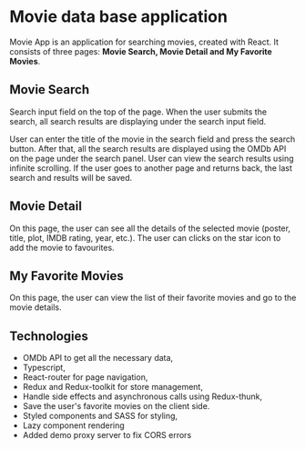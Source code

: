 # Movie data base application
Movie App is an application for searching movies, created with React. It consists of three pages: **Movie Search, Movie Detail and My Favorite Movies**.

## Movie Search

Search input field on the top of the page. When the user submits the search, all search results are displaying under the search input field.

User can enter the title of the movie in the search field and press the search button. After that, all the search results are displayed using the OMDb API on the page under the search panel. User can view the search results using infinite scrolling. If the user goes to another page and returns back, the last search and results will be saved.

## Movie Detail

On this page, the user can see all the details of the selected movie (poster, title, plot, IMDB rating, year, etc.). The user can clicks on the star icon to add the movie to favourites.

## My Favorite Movies

On this page, the user can view the list of their favorite movies and go to the movie details.

## Technologies
- OMDb API to get all the necessary data,
- Typescript,
- React-router for page navigation,
- Redux and Redux-toolkit for store management,
- Handle side effects and asynchronous calls using Redux-thunk,
- Save the user's favorite movies on the client side.
- Styled components and SASS for styling,
- Lazy component rendering
- Added demo proxy server to fix CORS errors
